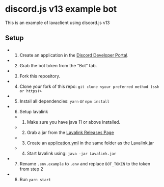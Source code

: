 # discord.js v13 example bot

This is an example of lavaclient using discord.js v13

## Setup

- 1. Create an application in the [Discord Developer Portal](https://discord.com/developers/applications).
- 2. Grab the bot token from the "Bot" tab.
- 3. Fork this repository.
- 4. Clone your fork of this repo: `git clone <your preferred method (ssh or https)>`
- 5. Install all dependencies: `yarn` or `npm install`
- 6. Setup lavalink
    - 1. Make sure you have java 11 or above installed.
    - 2. Grab a jar from the [Lavalink Releases Page](https://github.com/freyacodes/lavalink/releases)
    - 3. Create an [application.yml](https://github.com/freyacodes/lavalink/blob/master/LavalinkServer/application.yml.example) in the same folder as the Lavalink.jar
    - 4. Start lavalink using: `java -jar Lavalink.jar`
- 7. Rename `.env.example` to `.env` and replace `BOT_TOKEN` to the token from step 2
- 8. Run `yarn start`

